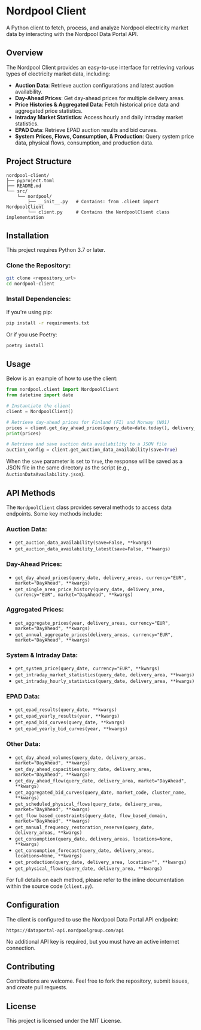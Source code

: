 # Nordpool Client

A Python client to fetch, process, and analyze Nordpool electricity market data by interacting with the Nordpool Data Portal API.

## Overview

The Nordpool Client provides an easy-to-use interface for retrieving various types of electricity market data, including:

- **Auction Data**: Retrieve auction configurations and latest auction availability.
- **Day-Ahead Prices**: Get day-ahead prices for multiple delivery areas.
- **Price Histories & Aggregated Data**: Fetch historical price data and aggregated price statistics.
- **Intraday Market Statistics**: Access hourly and daily intraday market statistics.
- **EPAD Data**: Retrieve EPAD auction results and bid curves.
- **System Prices, Flows, Consumption, & Production**: Query system price data, physical flows, consumption, and production data.

## Project Structure

```
nordpool-client/
├── pyproject.toml
├── README.md
└── src/
    └── nordpool/
        ├── __init__.py   # Contains: from .client import NordpoolClient
        └── client.py     # Contains the NordpoolClient class implementation
```

## Installation

This project requires Python 3.7 or later.

### Clone the Repository:

```bash
git clone <repository_url>
cd nordpool-client
```

### Install Dependencies:

If you're using pip:

```bash
pip install -r requirements.txt
```

Or if you use Poetry:

```bash
poetry install
```

## Usage

Below is an example of how to use the client:

```python
from nordpool.client import NordpoolClient
from datetime import date

# Instantiate the client
client = NordpoolClient()

# Retrieve day-ahead prices for Finland (FI) and Norway (NO1)
prices = client.get_day_ahead_prices(query_date=date.today(), delivery_areas=["FI", "NO1"], currency="EUR")
print(prices)

# Retrieve and save auction data availability to a JSON file
auction_config = client.get_auction_data_availability(save=True)
```

When the `save` parameter is set to `True`, the response will be saved as a JSON file in the same directory as the script (e.g., `AuctionDataAvailability.json`).

## API Methods

The `NordpoolClient` class provides several methods to access data endpoints. Some key methods include:

### Auction Data:

- `get_auction_data_availability(save=False, **kwargs)`
- `get_auction_data_availability_latest(save=False, **kwargs)`

### Day-Ahead Prices:

- `get_day_ahead_prices(query_date, delivery_areas, currency="EUR", market="DayAhead", **kwargs)`
- `get_single_area_price_history(query_date, delivery_area, currency="EUR", market="DayAhead", **kwargs)`

### Aggregated Prices:

- `get_aggregate_prices(year, delivery_areas, currency="EUR", market="DayAhead", **kwargs)`
- `get_annual_aggregate_prices(delivery_areas, currency="EUR", market="DayAhead", **kwargs)`

### System & Intraday Data:

- `get_system_price(query_date, currency="EUR", **kwargs)`
- `get_intraday_market_statistics(query_date, delivery_area, **kwargs)`
- `get_intraday_hourly_statistics(query_date, delivery_area, **kwargs)`

### EPAD Data:

- `get_epad_results(query_date, **kwargs)`
- `get_epad_yearly_results(year, **kwargs)`
- `get_epad_bid_curves(query_date, **kwargs)`
- `get_epad_yearly_bid_curves(year, **kwargs)`

### Other Data:

- `get_day_ahead_volumes(query_date, delivery_areas, market="DayAhead", **kwargs)`
- `get_day_ahead_capacities(query_date, delivery_area, market="DayAhead", **kwargs)`
- `get_day_ahead_flow(query_date, delivery_area, market="DayAhead", **kwargs)`
- `get_aggregated_bid_curves(query_date, market_code, cluster_name, **kwargs)`
- `get_scheduled_physical_flows(query_date, delivery_area, market="DayAhead", **kwargs)`
- `get_flow_based_constraints(query_date, flow_based_domain, market="DayAhead", **kwargs)`
- `get_manual_frequency_restoration_reserve(query_date, delivery_areas, **kwargs)`
- `get_consumption(query_date, delivery_areas, locations=None, **kwargs)`
- `get_consumption_forecast(query_date, delivery_areas, locations=None, **kwargs)`
- `get_production(query_date, delivery_area, location="", **kwargs)`
- `get_physical_flows(query_date, delivery_area, **kwargs)`

For full details on each method, please refer to the inline documentation within the source code (`client.py`).

## Configuration

The client is configured to use the Nordpool Data Portal API endpoint:

```
https://dataportal-api.nordpoolgroup.com/api
```

No additional API key is required, but you must have an active internet connection.

## Contributing

Contributions are welcome. Feel free to fork the repository, submit issues, and create pull requests.

## License

This project is licensed under the MIT License.